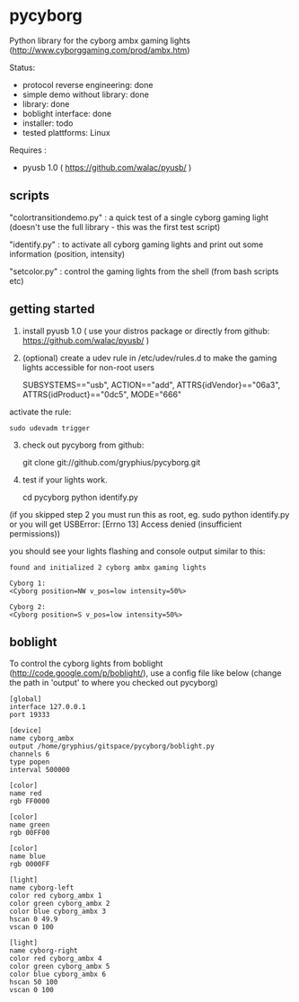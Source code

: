 pycyborg
========

Python library for the cyborg ambx gaming lights 
(http://www.cyborggaming.com/prod/ambx.htm)


Status:
 - protocol reverse engineering: done
 - simple demo without library: done
 - library: done
 - boblight interface: done
 - installer: todo
 - tested plattforms: Linux

Requires : 
 - pyusb 1.0 ( https://github.com/walac/pyusb/ )


scripts
-------

"colortransitiondemo.py" : a quick test of a single cyborg gaming light (doesn't use the full library - this was the first test script)

"identify.py" : to activate all cyborg gaming lights and print out some information (position, intensity)

"setcolor.py" : control the gaming lights from the shell (from bash scripts etc) 


getting started
---------------

1. install pyusb 1.0 ( use your distros package or directly from  github: https://github.com/walac/pyusb/ )
2. (optional) create a udev rule in /etc/udev/rules.d to make the gaming lights accessible for non-root users

	SUBSYSTEMS=="usb", ACTION=="add", ATTRS{idVendor}=="06a3", ATTRS{idProduct}=="0dc5", MODE="666"
    
 activate the rule:
 
	sudo udevadm trigger

3. check out pycyborg from github:

	git clone git://github.com/gryphius/pycyborg.git
    
4. test if your lights work. 

	cd pycyborg
	python identify.py
   
 (if you skipped step 2 you must run this as root, eg. sudo python identify.py or you will get USBError: [Errno 13] Access denied (insufficient permissions))
 
 you should see your lights flashing and console output similar to this:

	found and initialized 2 cyborg ambx gaming lights
	
	Cyborg 1: 
	<Cyborg position=NW v_pos=low intensity=50%>
	
	Cyborg 2: 
	<Cyborg position=S v_pos=low intensity=50%>

 
boblight
--------

To control the cyborg lights from boblight (http://code.google.com/p/boblight/), use a config file like below
(change the path in 'output' to where you checked out pycyborg)


	[global]
	interface 127.0.0.1
	port 19333
	
	[device]
	name cyborg_ambx
	output /home/gryphius/gitspace/pycyborg/boblight.py
	channels 6
	type popen
	interval 500000
	
	[color]
	name red
	rgb FF0000
	
	[color]
	name green
	rgb 00FF00
	
	[color]
	name blue
	rgb 0000FF
	
	[light]
	name cyborg-left
	color red cyborg_ambx 1
	color green cyborg_ambx 2
	color blue cyborg_ambx 3
	hscan 0 49.9
	vscan 0 100
	
	[light]
	name cyborg-right
	color red cyborg_ambx 4
	color green cyborg_ambx 5
	color blue cyborg_ambx 6
	hscan 50 100
	vscan 0 100

